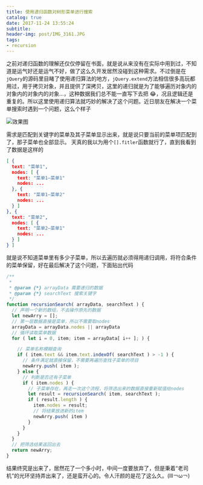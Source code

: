 ```yaml
---
title: 使用递归函数对树形菜单进行搜索
catalog: true
date: 2017-11-24 13:55:24
subtitle: 
header-img: post/IMG_3161.JPG
tags:
- recursion
---
```


之前对递归函数的理解还仅仅停留在书面，就是说从来没有在实际中用到过，不知道是运气好还是运气不好，做了这么久开发居然没碰到这种需求。不过倒是在`jQuery`的源码里目睹了使用递归算法的地方，`jQuery.extend`方法相信很多高玩都用过，用于拷贝对象，并且提供了深拷贝，这里的递归就是为了能够遍历对象内的对象内的对象内的对象...，这种数据我们总不能一直写下去把 😂，况且逻辑还是重复的。所以这里使用递归算法就巧妙的解决了这个问题。近日朋友在解决一个菜单搜索时遇到一个问题，这么个样子

![效果图](20171124140432.jpg)

需求是匹配到关键字的菜单及其子菜单显示出来，就是说只要当前的菜单项匹配到了，那子菜单也全部显示。
天真的我以为用个`[].fitler`函数就行了，直到我看到了数据是这样的
```json
[ {
  text: "菜单1",
  nodes: [ {
    text: "菜单1—菜单1"
    nodes: ...
  }, {
    text: "菜单1—菜单2"
    nodes: ...
  } ]
}, {
  text: "菜单2",
  nodes: [ {
    text: "菜单2—菜单1"
    nodes: ...
  } ]
} ]
```
就是说不知道菜单里有多少子菜单，所以去遍历就必须得用递归调用，将符合条件的菜单保留，好在最后解决了这个问题，下面贴出代码

```js
/**
 * 
 * @param {*} arrayData 需要递归的数据 
 * @param {*} searchText 搜索关键字
 */
function recursionSearch( arrayData, searchText ) {
  // 声明一个新的数组，不去操作原先的数据
  let newArry = [];
  // 第一层数据直接是菜单，所以不需要取nodes
  arrayData = arrayData.nodes || arrayData
  // 循环读取菜单数据
  for ( let i = 0, item; item = arrayData[ i++ ]; ) {

    // 菜单名称模糊查询
    if ( item.text && item.text.indexOf( searchText ) > -1 ) {
      // 条件满足就直接保留，不需要再遍历查找子菜单的项目
      newArry.push( item );
    } else {
      // 判断是否还有子菜单
      if ( item.nodes ) {
        // 子菜单存在，再走一次这个流程，将筛选出来的数据直接重新赋值给nodes
        let result = recursionSearch( item, searchText );
        if ( result.length ) {
          item.nodes = result;
          // 将结果放进新的item
          newArry.push( item )
        }
      }
    }
  }
  // 把筛选结果返回出去
  return newArry;
}
```
结果终究是出来了，居然花了一个多小时，中间一度要放弃了，但是秉着“老司机”的光环坚持弄出来了，还是蛮开心的。令人汗颜的是花了这么久。(lll￢ω￢)